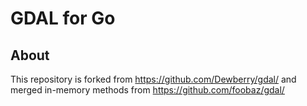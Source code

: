 # GDAL for Go

## About

This repository is forked from https://github.com/Dewberry/gdal/ and merged in-memory methods from https://github.com/foobaz/gdal/

